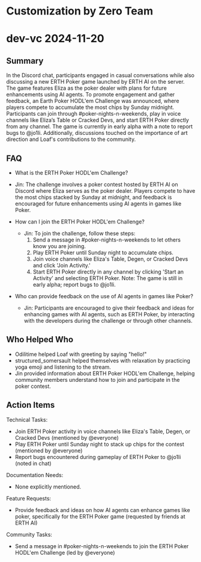 # Customization by Zero Team

# dev-vc 2024-11-20

## Summary
 In the Discord chat, participants engaged in casual conversations while also discussing a new ERTH Poker game launched by ERTH AI on the server. The game features Eliza as the poker dealer with plans for future enhancements using AI agents. To promote engagement and gather feedback, an Earth Poker HODL'em Challenge was announced, where players compete to accumulate the most chips by Sunday midnight. Participants can join through #poker-nights-n-weekends, play in voice channels like Eliza’s Table or Cracked Devs, and start ERTH Poker directly from any channel. The game is currently in early alpha with a note to report bugs to @jo1li. Additionally, discussions touched on the importance of art direction and Loaf's contributions to the community.

## FAQ
 - What is the ERTH Poker HODL'em Challenge?
  - Jin: The challenge involves a poker contest hosted by ERTH AI on Discord where Eliza serves as the poker dealer. Players compete to have the most chips stacked by Sunday at midnight, and feedback is encouraged for future enhancements using AI agents in games like Poker.

- How can I join the ERTH Poker HODL'em Challenge?
  - Jin: To join the challenge, follow these steps:
    1. Send a message in #poker-nights-n-weekends to let others know you are joining.
    2. Play ERTH Poker until Sunday night to accumulate chips.
    3. Join voice channels like Eliza's Table, Degen, or Cracked Devs and click 'Join Activity.'
    4. Start ERTH Poker directly in any channel by clicking 'Start an Activity' and selecting ERTH Poker.
    Note: The game is still in early alpha; report bugs to @jo1li.

- Who can provide feedback on the use of AI agents in games like Poker?
  - Jin: Participants are encouraged to give their feedback and ideas for enhancing games with AI agents, such as ERTH Poker, by interacting with the developers during the challenge or through other channels.

## Who Helped Who
 - Odilitime helped Loaf with greeting by saying "hello!"
- structured_somersault helped themselves with relaxation by practicing yoga emoji and listening to the stream.
- Jin provided information about ERTH Poker HODL'em Challenge, helping community members understand how to join and participate in the poker contest.

## Action Items
 Technical Tasks:
  - Join ERTH Poker activity in voice channels like Eliza's Table, Degen, or Cracked Devs (mentioned by @everyone)
  - Play ERTH Poker until Sunday night to stack up chips for the contest (mentioned by @everyone)
  - Report bugs encountered during gameplay of ERTH Poker to @jo1li (noted in chat)

Documentation Needs:
  - None explicitly mentioned.

Feature Requests:
  - Provide feedback and ideas on how AI agents can enhance games like poker, specifically for the ERTH Poker game (requested by friends at ERTH AI)

Community Tasks:
  - Send a message in #poker-nights-n-weekends to join the ERTH Poker HODL'em Challenge (led by @everyone)


